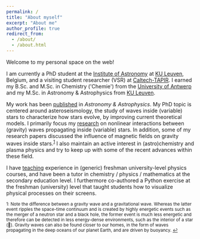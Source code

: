 ```yaml
---
permalink: /
title: "About myself"
excerpt: "About me"
author_profile: true
redirect_from: 
  - /about/
  - /about.html
---
```


Welcome to my personal space on the web! 

I am currently a PhD student at the [Institute of Astronomy](https://fys.kuleuven.be/ster) at [KU Leuven](https://www.kuleuven.be/english/), Belgium, and a visiting student researcher (VSR) at [Caltech-TAPIR](http://www.tapir.caltech.edu). I earned my B.Sc. and M.Sc. in Chemistry ('Chemie') from the [University of Antwerp](https://www.uantwerpen.be/en/) and my M.Sc. in Astronomy & Astrophysics from [KU Leuven](https://www.kuleuven.be/english/).

My work has been [published](https://jvb11.github.io/publications) in *Astronomy & Astrophysics*. My PhD topic is centered around asteroseismology, the study of waves inside (variable) stars to characterize how stars evolve, by improving current theoretical models. I primarily focus my [research](https://jvb11.github.io/research) on nonlinear interactions between (gravity) waves propagating inside (variable) stars. In addition, some of my research papers discussed the influence of magnetic fields on gravity waves inside stars.<sup id="a1">[1](#fn1)</sup> I also maintain an active interest in (astro)chemistry and plasma physics and try to keep up with some of the recent advances within these field. 

I have [teaching](https://jvb11.github.io/teaching) experience in (generic) freshman university-level physics courses, and have been a tutor in chemistry / physics / mathematics at the secondary education level. I furthermore co-authored a Python exercise at the freshman (university) level that taught students how to visualize physical processes on their screens.

<sub><a name="fn1">1</a>: Note the difference between a gravity wave and a gravitational wave. Whereas the latter event ripples the space-time continuum and is created by highly energetic events such as the merger of a neutron star and a black hole, the former event is much less energetic and therefore can be detected in less energy-dense environments, such as the interior of a star (:slightly_smiling_face:). Gravity waves can also be found closer to our homes, in the form of waves propagating in the deep oceans of our planet Earth, and are driven by buoyancy. [↩](#a1)</sub>
